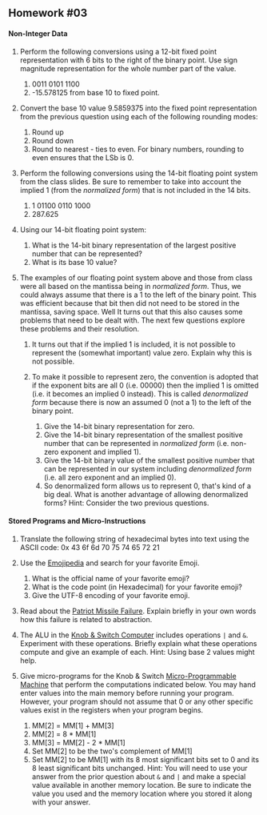 ## Homework #03

#### Non-Integer Data     

1. Perform the following conversions using a 12-bit fixed point representation with 6 bits to the right of the binary point.  Use sign magnitude representation for the whole number part of the value.
   1. 0011 0101 1100
   1. -15.578125 from base 10 to fixed point.

1. Convert the base 10 value 9.5859375 into the fixed point representation from the previous question using each of the following rounding modes:
   1. Round up
   2. Round down
   3. Round to nearest - ties to even.  For binary numbers, rounding to even ensures that the LSb is 0.

1. Perform the following conversions using the 14-bit floating point system from the class slides.  Be sure to remember to take into account the implied 1 (from the _normalized form_) that is not included in the 14 bits.
   1. 1 01100 0110 1000
   1. 287.625

1. Using our 14-bit floating point system:
   1. What is the 14-bit binary representation of the largest positive number that can be represented?
   1. What is its base 10 value?

1. The examples of our floating point system above and those from class were all based on the mantissa being in _normalized form_.  Thus, we could always assume that there is a 1 to the left of the binary point. This was efficient because that bit then did not need to be stored in the mantissa, saving space.  Well It turns out that this also causes some problems that need to be dealt with.  The next few questions explore these problems and their resolution.

   1. It turns out that if the implied 1 is included, it is not possible to represent the (somewhat important) value zero.  Explain why this is not possible.

   1. To make it possible to represent zero, the convention is adopted that if the exponent bits are all 0 (i.e. 00000) then the implied 1 is omitted (i.e. it becomes an implied 0 instead).  This is called _denormalized form_ because there is now an assumed 0 (not a 1) to the left of the binary point.
      1. Give the 14-bit binary representation for zero.
      1. Give the 14-bit binary representation of the smallest positive number that can be represented in _normalized form_ (i.e. non-zero exponent and implied 1).
      1. Give the 14-bit binary value of the smallest positive number that can be represented in our system including _denormalized form_ (i.e. all zero exponent and an implied 0).
      1. So denormalized form allows us to represent 0, that's kind of a big deal.  What is another advantage of allowing denormalized forms? Hint: Consider the two previous questions.

#### Stored Programs and Micro-Instructions

1. Translate the following string of hexadecimal bytes into text using the ASCII code:  0x 43 6f 6d 70 75 74 65 72 21

1. Use the [Emojipedia](https://emojipedia.org/) and search for your favorite Emoji.
   1. What is the official name of your favorite emoji?
   1. What is the code point (in Hexadecimal) for your favorite emoji?
   1. Give the UTF-8 encoding of your favorite emoji.

1. Read about the [Patriot Missile Failure](http://www-users.math.umn.edu/~arnold//disasters/patriot.html). Explain briefly in your own words how this failure is related to abstraction.

1. The ALU in the [Knob & Switch Computer](http://users.dickinson.edu/~braught/kands/KandS2/dpandmem.html) includes operations `|` and `&`. Experiment with these operations.  Briefly explain what these operations compute and give an example of each.  Hint: Using base 2 values might help.

1. Give micro-programs for the Knob & Switch [Micro-Programmable Machine](http://users.dickinson.edu/~braught/kands/KandS2/micromachine.html)
that perform the computations indicated below. You may hand enter values into the main memory before running your program.  However, your program should not assume that 0 or any other specific values exist in the registers when your program begins.
   1. MM[2] = MM[1] + MM[3]
   1. MM[2] = 8 * MM[1]
   1. MM[3] = MM[2] - 2 * MM[1]
   1. Set MM[2] to be the two's complement of MM[1]
   1. Set MM[2] to be MM[1] with its 8 most significant bits set to 0 and its 8 least significant bits unchanged.  Hint: You will need to use your answer from the prior question about `&` and `|` and make a special value available in another memory location.  Be sure to indicate the value you used and the memory location where you stored it along with your answer.
